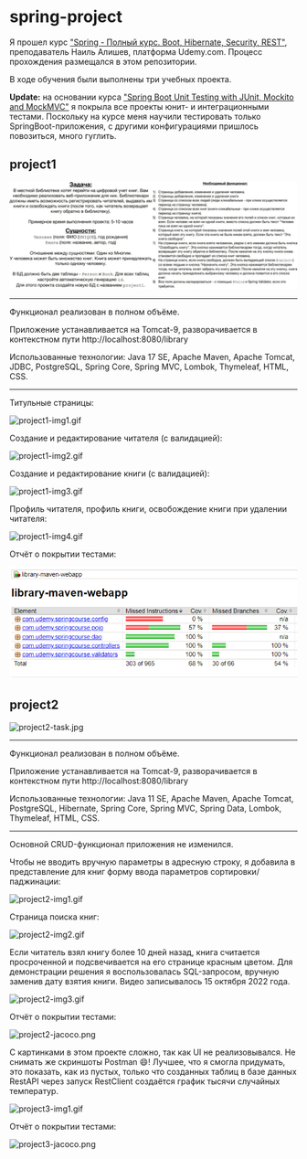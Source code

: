 # spring-project

Я прошел курс ["Spring - Полный курс. Boot, Hibernate, Security, REST"](https://www.udemy.com/course/spring-alishev/), 
преподаватель Наиль Алишев, платформа Udemy.com. Процесс прохождения размещался в этом репозитории.

В ходе обучения были выполнены три учебных проекта.

**Update:** на основании курса 
["Spring Boot Unit Testing with JUnit, Mockito and MockMVC"](https://www.udemy.com/course/spring-boot-unit-testing/)
я покрыла все проекты юнит- и интеграционными тестами. Поскольку на курсе меня научили тестировать только 
SpringBoot-приложения, с другими конфигурациями пришлось повозиться, много гуглить. 

## project1

![project1-task.jpg](project1/img.jpg)

---

Функционал реализован в полном объёме.

Приложение устанавливается на Tomcat-9, разворачивается в контекстном пути http://localhost:8080/library

Использованные технологии: Java 17 SE, Apache Maven, Apache Tomcat, JDBC, PostgreSQL, Spring Core, Spring MVC, Lombok,
Thymeleaf, HTML, CSS.

---

Титульные страницы:

![project1-img1.gif](Project1/img1.gif)

Создание и редактирование читателя (с валидацией):

![project1-img2.gif](Project1/img2.gif)

Создание и редактирование книги (с валидацией):

![project1-img3.gif](Project1/img3.gif)

Профиль читателя, профиль книги, освобождение книги при удалении читателя:

![project1-img4.gif](Project1/img4.gif)

Отчёт о покрытии тестами:

![project1-jacoco.png](Project1/jacoco.png)

## project2

![project2-task.jpg](Project2/img.jpg)

---

Функционал реализован в полном объёме.

Приложение устанавливается на Tomcat-9, разворачивается в контекстном пути http://localhost:8080/library

Использованные технологии: Java 11 SE, Apache Maven, Apache Tomcat, PostgreSQL, Hibernate, Spring Core, Spring MVC,
Spring Data, Lombok, Thymeleaf, HTML, CSS.

---

Основной CRUD-функционал приложения не изменился.

Чтобы не вводить вручную параметры в адресную строку, я добавила в представление для книг форму ввода параметров 
сортировки/паджинации:

![project2-img1.gif](project2/img1.gif)

Страница поиска книг:

![project2-img2.gif](project2/img2.gif)

Если читатель взял книгу более 10 дней назад, книга считается просроченной и подсвечивается на его странице красным
цветом. Для демонстрации решения я воспользовалась SQL-запросом, вручную заменив дату взятия книги. Видео записывалось
15 октября 2022 года.

![project2-img3.gif](project2/img3.gif)

Отчёт о покрытии тестами:

![project2-jacoco.png](project2/jacoco.png)



С картинками в этом проекте сложно, так как UI не реализовывался. Не снимать же скриншоты Postman :smile:! Лучшее,
что я смогла придумать, это показать, как из пустых, только что созданных таблиц в базе данных RestAPI через 
запуск RestClient создаётся график тысячи случайных температур.

![project3-img1.gif](project3/img1.gif)

Отчёт о покрытии тестами:

![project3-jacoco.png](project3/jacoco.png)
